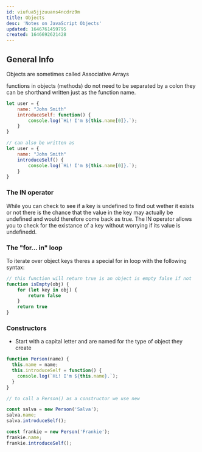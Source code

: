 ```yaml
---
id: viufua5jjzuuans4ncdrz9m
title: Objects
desc: 'Notes on JavaScript Objects'
updated: 1646761459795
created: 1646692621428
---
```

## General Info

Objects are sometimes called Associative Arrays

functions in objects (methods) do not need to be separated by a colon they can be shorthand written just as the function name.

```javascript
let user = {
    name: "John Smith"
    introduceSelf: function() {
        console.log(`Hi! I'm ${this.name[0]}.`);
    }
}

// can also be written as
let user = {
    name: "John Smith"
    introduceSelf() {
        console.log(`Hi! I'm ${this.name[0]}.`);
    }
}
```

### The IN operator

While you can check to see if a key is undefined to find out wether it exists or not there is the chance that the value in the key may actually be undefined and would therefore come back as true. The IN operator allows you to check for the existance of a key without worrying if its value is undefinedd.

### The "for... in" loop

To iterate over object keys theres a special for in loop with the following syntax:

```javascript
// this function will return true is an object is empty false if not
function isEmpty(obj) {
    for (let key in obj) {
        return false
    }
    return true
}
```

### Constructors

- Start with a capital letter and are named for the type of object they create

```javascript
function Person(name) {
  this.name = name;
  this.introduceSelf = function() {
    console.log(`Hi! I'm ${this.name}.`);
  }
}

// to call a Person() as a constructor we use new

const salva = new Person('Salva');
salva.name;
salva.introduceSelf();

const frankie = new Person('Frankie');
frankie.name;
frankie.introduceSelf();
```
